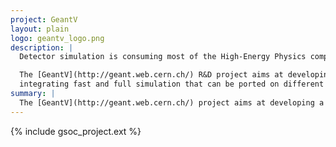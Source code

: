 ```yaml
---
project: GeantV
layout: plain
logo: geantv_logo.png
description: |
  Detector simulation is consuming most of the High-Energy Physics computing cycles, and even so, experiments have to take hard decisions on what to simulate, as their needs surpass the availability of computing resources. It is therefore necessary to explore innovative ways of speeding up simulation in High-Energy Physics.

  The [GeantV](http://geant.web.cern.ch/) R&D project aims at developing a high performance detector simulation system
  integrating fast and full simulation that can be ported on different computing architectures, including accelerators.
summary: |
  The [GeantV](http://geant.web.cern.ch/) project aims at developing a high performance detector simulation system that can be ported on different computing architectures, including accelerators.
---
```


{% include gsoc_project.ext %}
